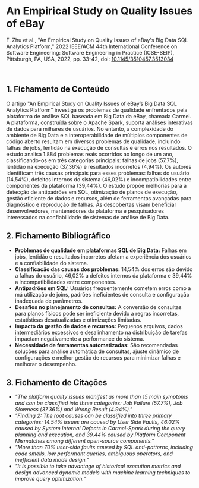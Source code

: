 # An Empirical Study on Quality Issues of eBay


F. Zhu et al., "An Empirical Study on Quality Issues of eBay's Big Data SQL Analytics Platform," 2022 IEEE/ACM 44th International Conference on Software Engineering: Software Engineering in Practice (ICSE-SEIP), Pittsburgh, PA, USA, 2022, pp. 33-42, doi: [10.1145/3510457.3513034](https://doi.org/10.1145/3510457.3513034)

‌
## 1. Fichamento de Conteúdo


O artigo "An Empirical Study on Quality Issues of eBay’s Big Data SQL Analytics Platform" investiga os problemas de qualidade enfrentados pela plataforma de análise SQL baseada em Big Data da eBay, chamada Carmel. A plataforma, construída sobre o Apache Spark, suporta análises interativas de dados para milhares de usuários. No entanto, a complexidade do ambiente de Big Data e a interoperabilidade de múltiplos componentes de código aberto resultam em diversos problemas de qualidade, incluindo falhas de jobs, lentidão na execução de consultas e erros nos resultados. O estudo analisa 1.884 problemas reais ocorridos ao longo de um ano, classificando-os em três categorias principais: falhas de jobs (57,7%), lentidão na execução (37,36%) e resultados incorretos (4,94%). Os autores identificam três causas principais para esses problemas: falhas do usuário (14,54%), defeitos internos do sistema (46,02%) e incompatibilidades entre componentes da plataforma (39,44%). O estudo propõe melhorias para a detecção de antipadrões em SQL, otimização de planos de execução, gestão eficiente de dados e recursos, além de ferramentas avançadas para diagnóstico e reprodução de falhas. As descobertas visam beneficiar desenvolvedores, mantenedores da plataforma e pesquisadores interessados na confiabilidade de sistemas de análise de Big Data.

## 2. Fichamento Bibliográfico


* **Problemas de qualidade em plataformas SQL de Big Data:** Falhas em jobs, lentidão e resultados incorretos afetam a experiência dos usuários e a confiabilidade do sistema.
* **Classificação das causas dos problemas:** 14,54% dos erros são devido a falhas do usuário, 46,02% a defeitos internos da plataforma e 39,44% a incompatibilidades entre componentes.
* **Antipadrões em SQL:** Usuários frequentemente cometem erros como a má utilização de joins, padrões ineficientes de consulta e configuração inadequada de parâmetros.
* **Desafios no planejamento de consultas:** A conversão de consultas para planos físicos pode ser ineficiente devido a regras incorretas, estatísticas desatualizadas e otimizações limitadas.
* **Impacto da gestão de dados e recursos:** Pequenos arquivos, dados intermediários excessivos e desalinhamento na distribuição de tarefas impactam negativamente a performance do sistema.
* **Necessidade de ferramentas automatizadas:** São recomendadas soluções para análise automática de consultas, ajuste dinâmico de configurações e melhor gestão de recursos para minimizar falhas e melhorar o desempenho.


## 3. Fichamento de Citações


* _"The platform quality issues manifest as more than 15 main symptoms and can be classified into three categories: Job Failure (57.7%), Job Slowness (37.36%) and Wrong Result (4.94%)."_
* _"Finding 2: The root causes can be classified into three primary categories: 14.54% issues are caused by User Side Faults, 46.02% caused by System Internal Defects in Carmel-Spark during the query planning and execution, and 39.44% caused by Platform Component Mismatches among different open-source components."_
* _"More than 70% user-side faults caused by SQL anti-patterns, including code smells, low performant queries, ambiguous operators, and inefficient data mode design."_
* _"It is possible to take advantage of historical execution metrics and design advanced dynamic models with machine learning techniques to improve query optimization."_
